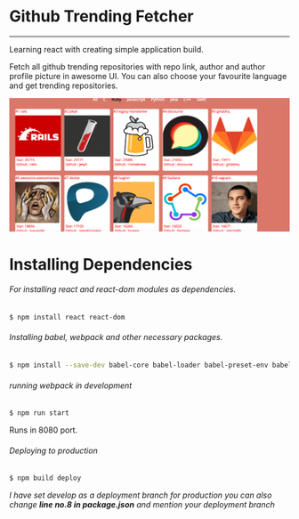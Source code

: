 # Github Trending Fetcher

***
Learning react with creating simple application build.

Fetch all github trending repositories with repo link, author and author profile picture in awesome UI. You can also choose your favourite language and get trending repositories.

![alt text](./public/images/app.png "Github Trending fetcher")


# Installing Dependencies
###### For installing react and react-dom modules as dependencies.

```sh
$ npm install react react-dom
```
###### Installing babel, webpack and other necessary packages.
```sh
$ npm install --save-dev babel-core babel-loader babel-preset-env babel-preset-react css-loader style-loader html-webpack-plugin webpack webpack-dev-server
```
###### running webpack in development
```sh
$ npm run start
```
Runs in 8080 port.

###### Deploying to production
```sh
$ npm build deploy
```
*I have set develop as a deployment branch for production you can also change **line no.8 in package.json** and mention your deployment branch*
